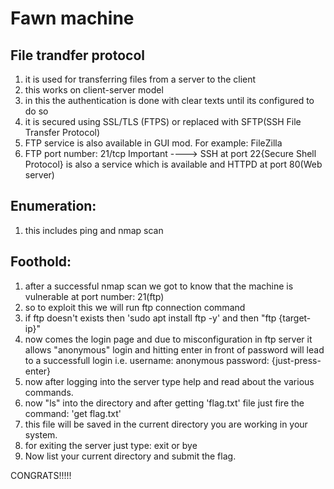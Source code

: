 # Fawn machine

## File trandfer protocol

  1. it is used for transferring files from a server to the client
  2. this works on client-server model
  3. in this the authentication is done with clear texts until its configured to do so 
  4. it is secured using SSL/TLS (FTPS) or replaced with SFTP(SSH File Transfer Protocol)
  5. FTP service is also available in GUI mod. For example: FileZilla
  6. FTP port number: 21/tcp 
Important ----> SSH at port 22{Secure Shell Protocol} is also a service which is available and 
                HTTPD at port 80(Web server)

## Enumeration: 
  1. this includes ping and nmap scan 

## Foothold:
  1. after a successful nmap scan we got to know that the machine is vulnerable at port number: 21(ftp)
  2. so to exploit this we will run ftp connection command 
  3. if ftp doesn't exists then 'sudo apt install ftp -y' and then "ftp {target-ip}"
  4. now comes the login page and due to misconfiguration in ftp server it allows "anonymous" login and hitting enter in
     front of password will lead to a successfull login i.e. username: anonymous password: {just-press-enter}
  5. now after logging into the server type help and read about the various commands.
  6. now "ls" into the directory and after getting 'flag.txt' file just fire the command: 'get flag.txt'
  7. this file will be saved in the current directory you are working in your system.
  8. for exiting the server just type: exit or bye
  9. Now list your current directory and submit the flag.

CONGRATS!!!!!
